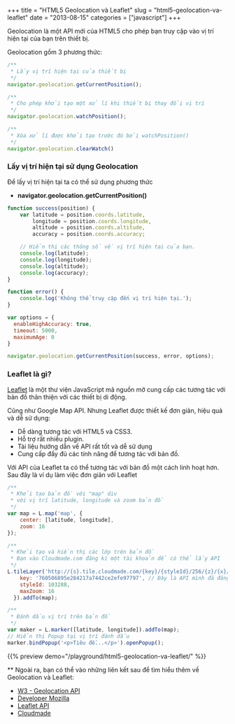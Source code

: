 +++
title = "HTML5 Geolocation và Leaflet"
slug = "html5-geolocation-va-leaflet"
date = "2013-08-15"
categories = ["javascript"]
+++

Geolocation là một API mới của HTML5 cho phép bạn truy cập vào vị trí hiện tại của bạn trên thiết bị.

Geolocation gồm 3 phương thức:

~~~javascript
/**
 * Lấy vị trí hiện tại của thiết bị
 */
navigator.geolocation.getCurrentPosition();

/**
 * Cho phép khởi tạo một xử lí khi thiết bị thay đổi vị trí
 */
navigator.geolocation.watchPosition();

/**
 * Xóa xử lí được khởi tạo trước đó bởi watchPosition()
 */
navigator.geolocation.clearWatch()
~~~

### Lấy vị trí hiện tại sử dụng Geolocation

Để lấy vị trí hiện tại ta có thể sử dụng phương thức

- **navigator.geolocation.getCurrentPosition()**

~~~javascript
function success(position) {
	var	latitude = position.coords.latitude,
		longitude = position.coords.longitude,
		altitude = position.coords.altitude,
		accuracy = position.coords.accuracy;

	// Hiển thị các thông số về vị trí hiện tại của bạn.
	console.log(latitude);
	console.log(longitude);
	console.log(altitude);
	console.log(accuracy);
}

function error() {
	console.log('Không thể truy cập đến vị trí hiện tại.');
}

var options = {
  enableHighAccuracy: true,
  timeout: 5000,
  maximumAge: 0
}

navigator.geolocation.getCurrentPosition(success, error, options);
~~~

### Leaflet là gì?

[Leaflet](http://leafletjs.com/) là một thư viện JavaScript mã nguồn mở cung cấp các tương tác với bản đồ thân thiện với các thiết bị di động.

Cũng như Google Map API. Nhưng Leaflet được thiết kế đơn giản, hiệu quả và dễ sử dụng:

+ Dễ dàng tương tác với HTML5 và CSS3.
+ Hỗ trợ rất nhiều plugin.
+ Tài liệu hướng dẫn về API rất tốt và dễ sử dụng
+ Cung cấp đầy đủ các tính năng để tương tác với bản đồ.

Với API của Leaflet ta có thể tương tác với bản đồ một cách linh hoạt hơn. Sau đây là ví dụ làm việc đơn giản với Leaflet

~~~javascript
/**
 * Khởi tạo bản đồ với "map" div
 * với vị trí latitude, longitude và zoom bản đồ
 */
var map = L.map('map', {
	center: [latitude, longitude],
	zoom: 16
});

/**
 * Khởi tạo và hiển thị các lớp trên bản đồ
 * Bạn vào Cloudmade.com đăng kí một tài khoản để có thể lấy API
 */
L.tileLayer('http://{s}.tile.cloudmade.com/{key}/{styleId}/256/{z}/{x}/{y}.png', {
    key: '760506895e284217a7442ce2efe97797', // Đây là API mình đã đăng kí với cloudmade
    styleId: 103288,
    maxZoom: 16
  }).addTo(map);

/**
 * Đánh dấu vị trí trên bản đồ
 */
var maker = L.marker([latitude, longitude]).addTo(map);
// Hiển thị Popup tại vị trí đánh dấu
marker.bindPopup('<p>Tiêu đề...</p>').openPopup();
~~~

{{% preview demo="/playground/html5-geolocation-va-leaflet/" %}}

** Ngoài ra, bạn có thể vào những liên kết sau để tìm hiểu thêm về Geolocation và Leaflet:

- [W3 - Geolocation API](http://www.w3.org/TR/geolocation-API/)
- [Developer Mozilla](https://developer.mozilla.org/en-US/docs/WebAPI/Using_geolocation)
- [Leaflet API](http://leafletjs.com/reference.html)
- [Cloudmade](http://cloudmade.com/)
